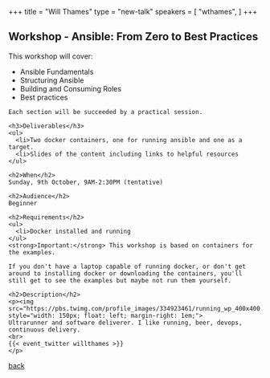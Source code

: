 +++
title = "Will Thames"
type = "new-talk"
speakers = [
        "wthames",
]
+++
<div class="span-15">
  <div class="span-15 last">
    <h2>Workshop - Ansible: From Zero to Best Practices</h2>
    This workshop will cover:
    <ul>
    <li>Ansible Fundamentals
    <li>Structuring Ansible
    <li>Building and Consuming Roles
    <li>Best practices
    </ul>

    Each section will be succeeded by a practical session.

    <h3>Deliverables</h3>
    <ul>
      <li>Two docker containers, one for running ansible and one as a target.
      <li>Slides of the content including links to helpful resources
    </ul>

    <h2>When</h2>
    Sunday, 9th October, 9AM-2:30PM (tentative)

    <h2>Audience</h2>
    Beginner

    <h2>Requirements</h2>
    <ul>
      <li>Docker installed and running
    </ul>
    <strong>Important:</strong> This workshop is based on containers for the examples.

    If you don't have a laptop capable of running docker, or don't get around to installing docker or downloading the containers, you'll still get to see the examples but maybe not run them yourself.

    <h2>Description</h2>
    <p><img src="https://pbs.twimg.com/profile_images/334923461/running_wp_400x400.jpg" style="width: 150px; float: left; margin-right: 1em;">
    Ultrarunner and software deliverer. I like running, beer, devops, continuous delivery.
    <br>
    {{< event_twitter willthames >}}
    </p>
  </div>
  <a href="/events/2016-singapore/proposals/">back</a>
</div>